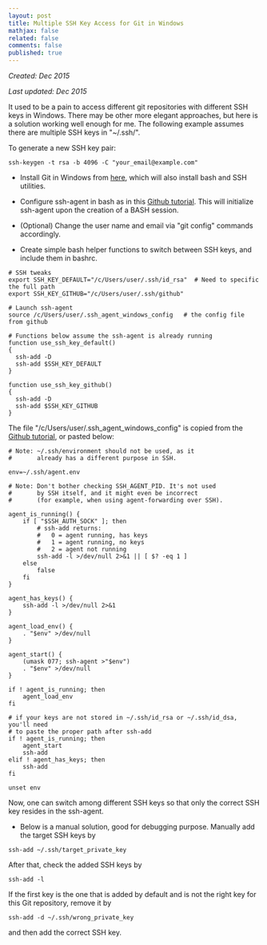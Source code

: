 ```yaml
---
layout: post
title: Multiple SSH Key Access for Git in Windows
mathjax: false
related: false
comments: false
published: true
---
```



_Created: Dec 2015_

_Last updated: Dec 2015_


It used to be a pain to access different git repositories with different SSH keys in Windows. There may be other more elegant approaches, but here is a solution working well enough for me. The following example assumes there are multiple SSH keys in "~/.ssh/".

To generate a new SSH key pair:

```
ssh-keygen -t rsa -b 4096 -C "your_email@example.com"
```


* Install Git in Windows from [here](https://git-scm.com/download/), which will also install bash and SSH utilities. 

* Configure ssh-agent in bash as in this [Github tutorial](https://help.github.com/articles/working-with-ssh-key-passphrases/#auto-launching-ssh-agent-on-msysgit). This will initialize ssh-agent upon the creation of a BASH session. 

* (Optional) Change the user name and email via "git config" commands accordingly. 

* Create simple bash helper functions to switch between SSH keys, and include them in bashrc. 

```
# SSH tweaks
export SSH_KEY_DEFAULT="/c/Users/user/.ssh/id_rsa"  # Need to specific the full path
export SSH_KEY_GITHUB="/c/Users/user/.ssh/github"

# Launch ssh-agent
source /c/Users/user/.ssh_agent_windows_config   # the config file from github

# Functions below assume the ssh-agent is already running
function use_ssh_key_default()
{
  ssh-add -D
  ssh-add $SSH_KEY_DEFAULT
}

function use_ssh_key_github()
{
  ssh-add -D
  ssh-add $SSH_KEY_GITHUB
}
```

The file "/c/Users/user/.ssh_agent_windows_config" is copied from the [Github tutorial](https://help.github.com/articles/working-with-ssh-key-passphrases/#auto-launching-ssh-agent-on-msysgit), or pasted below: 

```
# Note: ~/.ssh/environment should not be used, as it
#       already has a different purpose in SSH.

env=~/.ssh/agent.env

# Note: Don't bother checking SSH_AGENT_PID. It's not used
#       by SSH itself, and it might even be incorrect
#       (for example, when using agent-forwarding over SSH).

agent_is_running() {
    if [ "$SSH_AUTH_SOCK" ]; then
        # ssh-add returns:
        #   0 = agent running, has keys
        #   1 = agent running, no keys
        #   2 = agent not running
        ssh-add -l >/dev/null 2>&1 || [ $? -eq 1 ]
    else
        false
    fi
}

agent_has_keys() {
    ssh-add -l >/dev/null 2>&1
}

agent_load_env() {
    . "$env" >/dev/null
}

agent_start() {
    (umask 077; ssh-agent >"$env")
    . "$env" >/dev/null
}

if ! agent_is_running; then
    agent_load_env
fi

# if your keys are not stored in ~/.ssh/id_rsa or ~/.ssh/id_dsa, you'll need
# to paste the proper path after ssh-add
if ! agent_is_running; then
    agent_start
    ssh-add
elif ! agent_has_keys; then
    ssh-add
fi

unset env
```

Now, one can switch among different SSH keys so that only the correct SSH key resides in the ssh-agent. 

* Below is a manual solution, good for debugging purpose. Manually add the target SSH keys by 

```
ssh-add ~/.ssh/target_private_key
```

After that, check the added SSH keys by 

```
ssh-add -l
```

If the first key is the one that is added by default and is not the right key for this Git repository, remove it by 

```
ssh-add -d ~/.ssh/wrong_private_key
```

and then add the correct SSH key.
